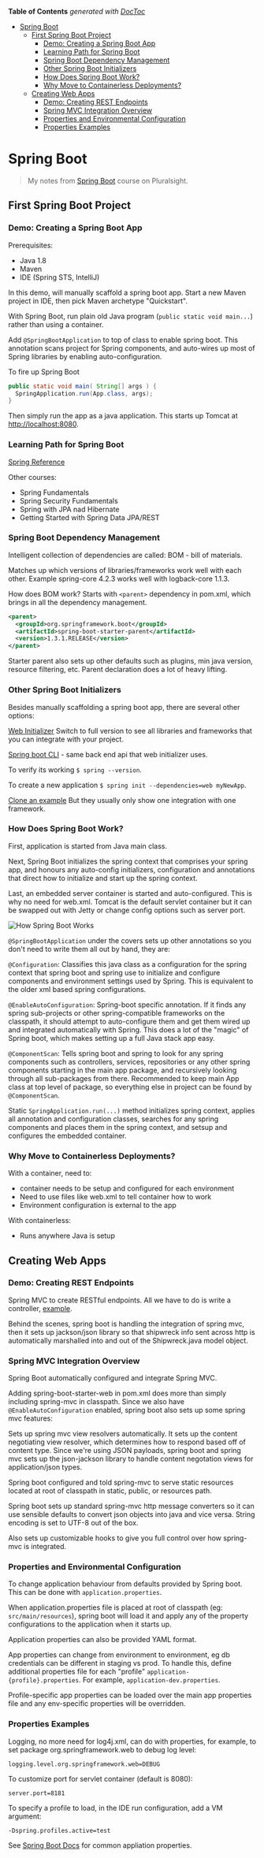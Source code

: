 <!-- START doctoc generated TOC please keep comment here to allow auto update -->
<!-- DON'T EDIT THIS SECTION, INSTEAD RE-RUN doctoc TO UPDATE -->
**Table of Contents**  *generated with [DocToc](https://github.com/thlorenz/doctoc)*

- [Spring Boot](#spring-boot)
  - [First Spring Boot Project](#first-spring-boot-project)
    - [Demo: Creating a Spring Boot App](#demo-creating-a-spring-boot-app)
    - [Learning Path for Spring Boot](#learning-path-for-spring-boot)
    - [Spring Boot Dependency Management](#spring-boot-dependency-management)
    - [Other Spring Boot Initializers](#other-spring-boot-initializers)
    - [How Does Spring Boot Work?](#how-does-spring-boot-work)
    - [Why Move to Containerless Deployments?](#why-move-to-containerless-deployments)
  - [Creating Web Apps](#creating-web-apps)
    - [Demo: Creating REST Endpoints](#demo-creating-rest-endpoints)
    - [Spring MVC Integration Overview](#spring-mvc-integration-overview)
    - [Properties and Environmental Configuration](#properties-and-environmental-configuration)
    - [Properties Examples](#properties-examples)

<!-- END doctoc generated TOC please keep comment here to allow auto update -->

# Spring Boot

> My notes from [Spring Boot](https://app.pluralsight.com/library/courses/spring-boot-first-application/description) course on Pluralsight.

## First Spring Boot Project

### Demo: Creating a Spring Boot App

Prerequisites:

- Java 1.8
- Maven
- IDE (Spring STS, IntelliJ)

In this demo, will manually scaffold a spring boot app. Start a new Maven project in IDE, then pick Maven archetype "Quickstart".

With Spring Boot, run plain old Java program (`public static void main...`) rather than using a container.

Add `@SpringBootApplication` to top of class to enable spring boot. This annotation scans project for Spring components, and auto-wires up most of Spring libraries by enabling auto-configuration.

To fire up Spring Boot

```java
public static void main( String[] args ) {
  SpringApplication.run(App.class, args);
}
```

Then simply run the app as a java application. This starts up Tomcat at [http://localhost:8080](http://localhost:8080).

### Learning Path for Spring Boot

[Spring Reference](http://spring.io)

Other courses:

* Spring Fundamentals
* Spring Security Fundamentals
* Spring with JPA nad Hibernate
* Getting Started with Spring Data JPA/REST

### Spring Boot Dependency Management

Intelligent collection of dependencies are called: BOM - bill of materials.

Matches up which versions of libraries/frameworks work well with each other. Example spring-core 4.2.3 works well with logback-core 1.1.3.

How does BOM work? Starts with `<parent>` dependency in pom.xml, which brings in all the dependency management.

```xml
<parent>
  <groupId>org.springframework.boot</groupId>
  <artifactId>spring-boot-starter-parent</artifactId>
  <version>1.3.1.RELEASE</version>
</parent>
```

Starter parent also sets up other defaults such as plugins, min java version, resource filtering, etc.
Parent declaration does a lot of heavy lifting.

### Other Spring Boot Initializers

Besides manually scaffolding a spring boot app, there are several other options:

[Web Initializer](http://start.spring.io)  Switch to full version to see all libraries and frameworks that you can integrate with your project.

[Spring boot CLI](http://docs.spring.io/spring-boot/docs/current/reference/html/getting-started-installing-spring-boot.html#getting-started-homebrew-cli-installation) - same back end api that web initializer uses.

To verify its working `$ spring --version`.

To create a new application `$ spring init --dependencies=web myNewApp`.

[Clone an example](https://github.com/spring-projects/spring-boot/tree/master/spring-boot-samples) But they usually only show one integration with one framework.

### How Does Spring Boot Work?

First, application is started from Java main class.

Next, Spring Boot initializes the spring context that comprises your spring app, and honours any auto-config initializers, configuration and annotations that direct how to initialize and start up the spring context.

Last, an embedded server container is started and auto-configured. This is why no need for web.xml. Tomcat is the default servlet container but it can be swapped out with Jetty or change config options such as server port.

![How Spring Boot Works](images/how-does-spring-boot-work.png "How Spring Boot Works")

`@SpringBootApplication` under the covers sets up other annotations so you don't need to write them all out by hand, they are:

`@Configuration`: Classifies this java class as a configuration for the spring context that spring boot and spring use to initialize and configure components and environment settings used by Spring. This is equivalent to the older xml based spring configurations.

`@EnableAutoConfiguration`: Spring-boot specific annotation. If it finds any spring sub-projects or other spring-compatible frameworks on the classpath, it should attempt to auto-configure them and get them wired up and integrated automatically with Spring. This does a lot of the "magic" of Spring boot, which makes setting up a full Java stack app easy.

`@ComponentScan`: Tells spring boot and spring to look for any spring components such as controllers, services, repositories or any other spring components starting in the main app package, and recursively looking through all sub-packages from there. Recommended to keep main App class at top level of package, so everything else in project can be found by `@ComponentScan`.

Static `SpringApplication.run(...)` method initializes spring context, applies all annotation and configuration classes, searches for any spring components and places them in the spring context, and setsup and configures the embedded container.

### Why Move to Containerless Deployments?

With a container, need to:

* container needs to be setup and configured for each environment
* Need to use files like web.xml to tell container how to work
* Environment configuration is external to the app

With containerless:

* Runs anywhere Java is setup

## Creating Web Apps

### Demo: Creating REST Endpoints

Spring MVC to create RESTful endpoints. All we have to do is write a controller, [example](demo/src/main/java/com/boot/controller/ShipwreckController.java).

Behind the scenes, spring boot is handling the integration of spring mvc, then it sets up jackson/json library so that shipwreck info sent across http is automatically marshalled into and out of the Shipwreck.java model object.

### Spring MVC Integration Overview

Spring Boot automatically configured and integrate Spring MVC.

Adding spring-boot-starter-web in pom.xml does more than simply including spring-mvc in classpath. Since we also have `@EnableAutoConfiguration` enabled, spring boot also sets up some spring mvc features:

Sets up spring mvc view resolvers automatically. It sets up the content negotiating view resolver, which determines how to respond based off of content type. Since we're using JSON payloads, spring boot and spring mvc sets up the json-jackson library to handle content negotation views for application/json types.

Spring boot configured and told spring-mvc to serve static resources located at root of classpath in static, public, or resources path.

Spring boot sets up standard spring-mvc http message converters so it can use sensible defaults to convert json objects into java and vice versa. String encoding is set to UTF-8 out of the box.

Also sets up customizable hooks to give you full control over how spring-mvc is integrated.

### Properties and Environmental Configuration

To change application behaviour from defaults provided by Spring boot. This can be done with `application.properties`.

When application.properties file is placed at root of classpath (eg: `src/main/resources`), spring boot will load it and apply any of the property configurations to the application when it starts up.

Application properties can also be provided YAML format.

App properties can change from environment to environment, eg db credentials can be different in staging vs prod. To handle this, define additional properties file for each "profile" `application-{profile}.properties`. For example, `application-dev.properties`.

Profile-specific app properties can be loaded over the main app properties file and any env-specific properties will be overridden.

### Properties Examples

Logging, no more need for log4j.xml, can do with properties, for example, to set package org.springframework.web to debug log level:

```
logging.level.org.springframework.web=DEBUG
```

To customize port for servlet container (default is 8080):

```
server.port=8181
```

To specify a profile to load, in the IDE run configuration, add a VM argument:

```
-Dspring.profiles.active=test
```

See [Spring Boot Docs](http://docs.spring.io/spring-boot/docs/current/reference/html/common-application-properties.html) for common appliation properties.
